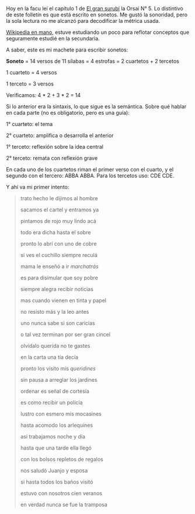 <html><body><p>Hoy en la facu leí el capítulo 1 de <a href="http://orsai.bitacoras.com/2012/01/el-gran-surubi.php" target="_blank">El gran surubí</a> la Orsai N° 5. Lo distintivo de este folletín es que está escrito en sonetos. Me gustó la sonoridad, pero la sola lectura no me alcanzó para decodificar la métrica usada.

<a href="http://es.wikipedia.org/wiki/Soneto" target="_blank">Wikipedia en mano</a>, estuve estudiando un poco para reflotar conceptos que seguramente estudié en la secundaria.

A saber, este es mi machete para escribir sonetos:



<strong>Soneto</strong> = 14 versos de 11 sílabas = 4 estrofas = 2 cuartetos + 2 tercetos



1 cuarteto = 4 versos

1 terceto = 3 versos



Verificamos: 4 * 2 + 3 * 2 = 14



Si lo anterior era la sintaxis, lo que sigue es la semántica. Sobre qué hablar en cada parte (no es obligatorio, pero es una guía):



1° cuarteto: el tema

2° cuarteto: amplifica o desarrolla el anterior

1° terceto: reflexión sobre la idea central

2° terceto: remata con reflexión grave



En cada uno de los cuartetos riman el primer verso con el cuarto, y el segundo con el tercero: ABBA ABBA. Para los tercetos uso: CDE CDE.



Y ahí va mi primer intento:

</p><blockquote>trato hecho le dijimos al hombre

sacamos el cartel y entramos ya

pintamos de rojo muy lindo acá

todo era dicha hasta el sobre

pronto lo abrí con uno de cobre

si ves el cuchillo siempre reculá

mama le enseñó a ir <em>marchatrás</em>

es para disimular que soy pobre

siempre alegra recibir noticias

mas cuando vienen en tinta y papel

no resisto más y la leo antes

uno nunca sabe si son caricias

o tal vez terminan por ser gran cincel

olvídalo querida no te gastes



en la carta una tía decía

pronto los visito mis <em>queridines

</em>sin pausa a arreglar los jardines

ordenar es señal de cortesía

es como recibir un policía

lustro con esmero mis mocasines

hasta acomodo los arlequines

así trabajamos noche y día

hasta que una tarde ella llegó

con los bolsos repletos de regalos

nos saludó Juanjo y esposa

si hasta todos los baños visitó

estuvo con nosotros cien veranos

en verdad nunca se fue la tramposa</blockquote>

 </body></html>